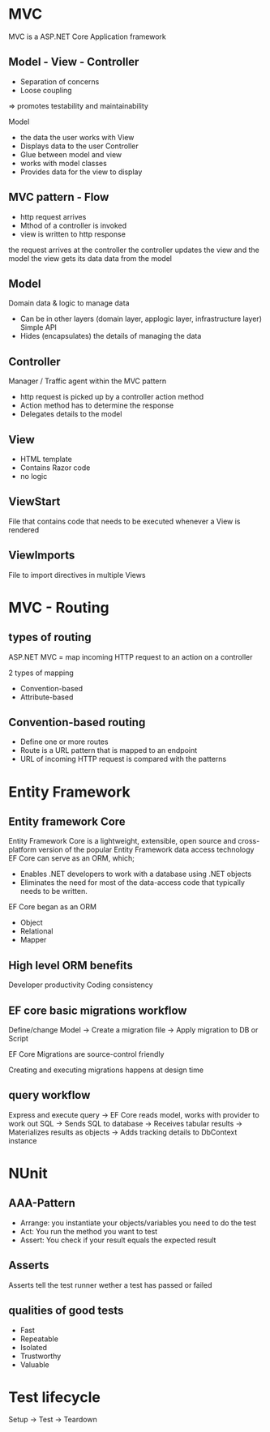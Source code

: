 # MVC

MVC is a ASP.NET Core Application framework

## Model - View - Controller
 - Separation of concerns
 - Loose coupling

=> promotes testability and maintainability

Model
 - the data the user works with
View
 - Displays data to the user
Controller
 - Glue between model and view
 - works with model classes
 - Provides data for the view to display

## MVC pattern - Flow

- http request arrives
- Mthod of a controller is invoked
- view is written to http response

the request arrives at the controller
the controller updates the view and the model
the view gets its data data from the model

## Model
Domain data & logic to manage data
 - Can be in other layers (domain layer, applogic layer, infrastructure layer)
Simple API
 - Hides (encapsulates) the details of managing the data

## Controller
Manager / Traffic agent within the MVC pattern
 - http request is picked up by a controller action method
 - Action method has to determine the response
 - Delegates details to the model

## View
- HTML template
- Contains Razor code
- no logic

## ViewStart

File that contains code that needs to be executed whenever a View is rendered

## ViewImports

File to import directives in multiple Views

# MVC - Routing

## types of routing
ASP.NET MVC = map incoming HTTP request to an action on a controller

2 types of mapping
 - Convention-based
 - Attribute-based

## Convention-based routing
- Define one or more routes
- Route is a URL pattern that is mapped to an endpoint
- URL of incoming HTTP request is compared with the patterns

# Entity Framework

## Entity framework Core
Entity Framework Core is a lightweight, extensible, open source and cross-platform version of the popular Entity Framework data access technology
EF Core can serve as an ORM, which;
- Enables .NET developers to work with a database using .NET objects
- Eliminates the need for most of the data-access code that typically needs to be written.

EF Core began as an ORM
- Object
- Relational
- Mapper

## High level ORM benefits
Developer productivity
Coding consistency


## EF core basic migrations workflow
Define/change Model -> Create a migration file -> Apply migration to DB or Script

EF Core Migrations are source-control friendly

Creating and executing migrations happens at design time

## query workflow
Express and execute query -> EF Core reads model, works with provider to work out SQL -> Sends SQL to database -> Receives tabular results -> Materializes results as objects -> Adds tracking details to DbContext instance

# NUnit

## AAA-Pattern
- Arrange: you instantiate your objects/variables you need to do the test
- Act: You run the method you want to test
- Assert: You check if your result equals the expected result

## Asserts
Asserts tell the test runner wether a test has passed or failed

## qualities of good tests
- Fast
- Repeatable
- Isolated
- Trustworthy
- Valuable

# Test lifecycle
Setup -> Test -> Teardown

